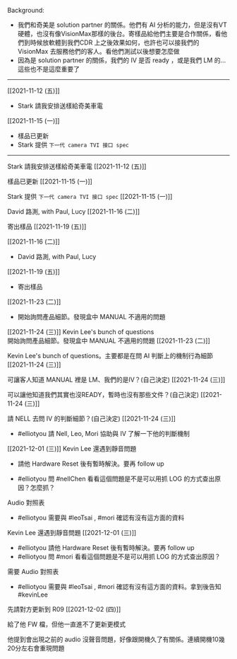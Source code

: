 
Background:
- 我們和奇美是 solution partner 的關係。他們有 AI 分析的能力，但是沒有VT硬體，也沒有像VisionMax那樣的後台。寄樣品給他們主要是合作關係，看他們到時候放軟體到我們CDR 上之後效果如何，也許也可以接我們的 VisionMax 去服務他們的客人。看他們測試以後想要怎麼做
- 因為是 solution partner 的關係，我們的 IV 是否 ready ，或是我們 LM 的…這些也不是這麼重要了

---

[[2021-11-12 (五)]] 
- Stark 請我安排送樣給奇美車電

[[2021-11-15 (一)]] 
- 樣品已更新
- Stark 提供 `下一代 camera TVI 接口 spec`

---

Stark 請我安排送樣給奇美車電 [[2021-11-12 (五)]] 

樣品已更新 [[2021-11-15 (一)]] 

Stark 提供 `下一代 camera TVI 接口 spec` [[2021-11-15 (一)]] 

David 路測, with Paul, Lucy [[2021-11-16 (二)]]

寄出樣品 [[2021-11-19 (五)]]

[[2021-11-16 (二)]]
- David 路測, with Paul, Lucy

[[2021-11-19 (五)]]
- 寄出樣品

[[2021-11-23 (二)]]
- 開始詢問產品細節。發現盒中 MANUAL 不適用的問題

[[2021-11-24 (三)]]
Kevin Lee's bunch of questions  
開始詢問產品細節。發現盒中 MANUAL 不適用的問題 [[2021-11-23 (二)]]

Kevin Lee's bunch of questions。主要都是在問 AI 判斷上的機制行為細節 [[2021-11-24 (三)]]

可讓客人知道 MANUAL 裡是 LM、我們的是IV？(自己決定) [[2021-11-24 (三)]]

可以讓他知道我們其實也沒READY，暫時也沒有那些文件？(自己決定) [[2021-11-24 (三)]]

請 NELL 去問 IV 的判斷細節？(自己決定) [[2021-11-24 (三)]]
- #elliotyou 請 Nell, Leo, Mori 協助與 IV 了解一下他的判斷機制

[[2021-12-01 (三)]]
Kevin Lee 還遇到靜音問題
- 請他 Hardware Reset 後有暫時解決。要再 follow up

- #elliotyou 問 #nellChen 看看這個問題是不是可以用抓 LOG 的方式查出原因？怎麼抓？

Audio 對照表
- #elliotyou 需要與 #leoTsai , #mori 確認有沒有這方面的資料

Kevin Lee 還遇到靜音問題 [[2021-12-01 (三)]]
- #elliotyou  請他 Hardware Reset 後有暫時解決。要再 follow up
- #elliotyou 問 #mori 看看這個問題是不是可以用抓 LOG 的方式查出原因？

需要 Audio 對照表
- #elliotyou 需要與 #leoTsai , #mori 確認有沒有這方面的資料。拿到後告知 #kevinLee

先請對方更新到 R09 [[2021-12-02 (四)]]

給了他 FW 檔，但他一直進不了更新更模式

他提到會出現之前的 audio 沒聲音問題，好像跟開機久了有關係。連續開機10幾20分左右會重現問題
